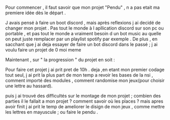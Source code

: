 Pour commencer , il faut savoir que mon projet "Pendu"  , n a pas etait ma premiere idée dès le départ .

J avais pensé à faire un boot discord , mais après reflexions j ai decidé de changer mon projet .
Pas tout le monde à l apllication discord sur son pc ou portable , et pas tout le monde a vraiment besoin d un bot music au quelle on peut juste 
remplacer par un playlist spotify par exemple .
De plus , en sacchant que j ai deja essayer de faire un bot discord dans le passé ; j ai voulu faire un projet de 0 moi meme

Maintenant , sur " la progression " du projet en soit :

Pour faire cet projet j ai prit pret de 10h . 
deja ,en etant mon premier codage tout seul, j ai prit la plus part de mon temp a revoir les bases de la nsi , comment importé des modules , comment randomise mon jeux(pour
choisir une lettre au hassard).

puis j ai trouvé des difficultés sur le montage de mon projet ; combien des parties il le fallait a mon projet ? comment savoir
où les places ? 
mais apres avoir finit j ai prit le temp de ameliorer le disign de mon jeux , comme mettre les lettres en mayuscule ; ou faire le pendu .


